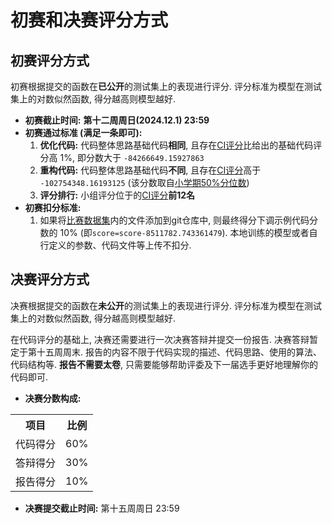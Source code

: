 # 初赛和决赛评分方式

## 初赛评分方式

初赛根据提交的函数在**已公开**的测试集上的表现进行评分. 评分标准为模型在测试集上的对数似然函数, 得分越高则模型越好.

- **初赛截止时间:** **第十二周周日(2024.12.1) 23:59**
- **初赛通过标准 (满足一条即可):**
  1. **优化代码:** 代码整体思路基础代码**相同**, 且存在[CI评分](https://ghosthunter.thudep.com/leaderboard)比给出的基础代码评分高 1%, 即分数大于 `-84266649.15927863`
  2. **重构代码:** 代码整体思路基础代码**不同**, 且存在[CI评分](https://ghosthunter.thudep.com/leaderboard)高于 `-102754348.16193125` (该分数取自[小学期50%分位数](https://hep.tsinghua.edu.cn/~berrysoft/bdeph2024/))
  3. **评分排行:** 小组评分位于的[CI评分](https://ghosthunter.thudep.com/leaderboard)**前12名**
- **初赛扣分标准:**
  1. 如果将[比赛数据集](https://ghfile.thudep.com:7200/)内的文件添加到git仓库中, 则最终得分下调示例代码分数的 10% (即`score=score-8511782.743361479`). 本地训练的模型或者自行定义的参数、代码文件等上传不扣分.

## 决赛评分方式

决赛根据提交的函数在**未公开**的测试集上的表现进行评分. 评分标准为模型在测试集上的对数似然函数, 得分越高则模型越好.

在代码评分的基础上, 决赛还需要进行一次决赛答辩并提交一份报告. 决赛答辩暂定于第十五周周末. 报告的内容不限于代码实现的描述、代码思路、使用的算法、代码结构等. **报告不需要太卷**, 只需要能够帮助评委及下一届选手更好地理解你的代码即可.

- **决赛分数构成:**

<p align="center">
  <table>
    <tr>
      <th>项目</th>
      <th>比例</th>
    </tr>
    <tr>
      <td>代码得分</td>
      <td>60%</td>
    </tr>
    <tr>
      <td>答辩得分</td>
      <td>30%</td>
    </tr>
    <tr>
      <td>报告得分</td>
      <td>10%</td>
    </tr>
  </table>
</p>

- **决赛提交截止时间:** 第十五周周日 23:59
